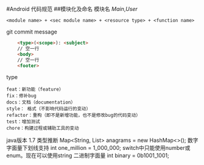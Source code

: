 #Android 代码规范
##模块化及命名
模块名 *Main*,*User*

```
<module name> + <sec module name> + <resource type> + <function name>
```
git commit message
```html
	<type>(<scope>): <subject>
	// 空一行 
	<body> 
	// 空一行 
	<footer>
```

type
```
feat：新功能（feature） 
fix：修补bug 
docs：文档（documentation） 
style： 格式（不影响代码运行的变动） 
refactor：重构（即不是新增功能，也不是修改bug的代码变动） 
test：增加测试 
chore：构建过程或辅助工具的变动
```

java版本 1.7
类型推断 Map<String, List<String>> anagrams = new HashMap<>();
数字字面量下划线支持 int one_million = 1_000_000;
switch中只能使用number或enum。现在可以使用string 
二进制字面量 int binary = 0b1001_1001; 